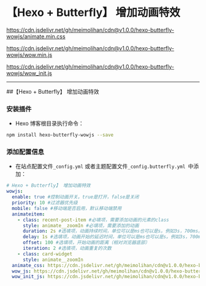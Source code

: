 # 【Hexo + Butterfly】 增加动画特效

<https://cdn.jsdelivr.net/gh/meimolihan/cdn@v1.0.0/hexo-butterfly-wowjs/animate.min.css>

<https://cdn.jsdelivr.net/gh/meimolihan/cdn@v1.0.0/hexo-butterfly-wowjs/wow.min.js>

<https://cdn.jsdelivr.net/gh/meimolihan/cdn@v1.0.0/hexo-butterfly-wowjs/wow_init.js>

---

##【Hexo + Butterfly】 增加动画特效
### 安装插件
- Hexo 博客根目录执行命令：
```bash
npm install hexo-butterfly-wowjs --save
````

### 添加配置信息
- 在站点配置文件`_config.yml` 或者主题配置文件`_config.butterfly.yml `中添加：
```yaml
# Hexo + Butterfly】 增加动画特效
wowjs:
  enable: true #控制动画开关。true是打开，false是关闭
  priority: 10 #过滤器优先级
  mobile: false #移动端是否启用，默认移动端禁用
  animateitem:
    - class: recent-post-item #必填项，需要添加动画的元素的class
      style: animate__zoomIn #必填项，需要添加的动画
      duration: 2s #选填项，动画持续时间，单位可以是ms也可以是s。例如3s，700ms。
      delay: 1s #选填项，动画开始的延迟时间，单位可以是ms也可以是s。例如3s，700ms。
      offset: 100 #选填项，开始动画的距离（相对浏览器底部）
      iteration: 2 #选填项，动画重复的次数
    - class: card-widget
      style: animate__zoomIn
  animate_css: https://cdn.jsdelivr.net/gh/meimolihan/cdn@v1.0.0/hexo-butterfly-wowjs/animate.min.css
  wow_js: https://cdn.jsdelivr.net/gh/meimolihan/cdn@v1.0.0/hexo-butterfly-wowjs/wow.min.js
  wow_init_js: https://cdn.jsdelivr.net/gh/meimolihan/cdn@v1.0.0/hexo-butterfly-wowjs/wow_init.js
```